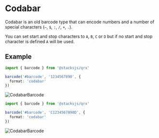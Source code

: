 # Codabar

Codabar is an old barcode type that can encode numbers and a number of special characters (`–`, `$`, `:`, `/`, `+`, `.`).

You can set start and stop characters to `A`, `B`, `C` or `D` but if no start and stop character is defined `A` will be used.

## Example

```ts
import { barcode } from '@stacksjs/qrx'

barcode('#barcode', '1234567890', {
  format: 'codabar'
})
```

![CodabarBarcode](http://i.imgur.com/nzAVIl3.png)

```ts
import { barcode } from '@stacksjs/qrx'

barcode('#barcode', 'C1234567890D', {
  format: 'codabar'
})
```

![CodabarBarcode](http://i.imgur.com/TEdMAqp.png)
